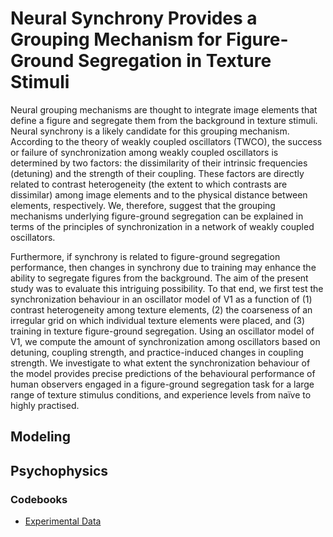 # Neural Synchrony Provides a Grouping Mechanism for Figure-Ground Segregation in Texture Stimuli

Neural grouping mechanisms are thought to integrate image elements that define
a figure and segregate them from the background in texture stimuli.  Neural synchrony is a likely candidate for this grouping mechanism. According to the theory of weakly coupled oscillators (TWCO), the success or failure of synchronization among weakly coupled oscillators is determined by two factors: the dissimilarity of their intrinsic frequencies (detuning) and the strength of their coupling. These factors are directly related to contrast heterogeneity (the extent to which contrasts are dissimilar) among image elements and to the physical distance between elements, respectively. We, therefore, suggest that the grouping mechanisms underlying figure-ground segregation can be explained in terms of the principles of synchronization in a network of weakly coupled oscillators. 

Furthermore, if synchrony is related to figure-ground segregation performance, then changes in synchrony due to training may enhance the ability to segregate figures from the background. The aim of the present study was to evaluate this intriguing possibility. To that end, we first test the synchronization behaviour in an oscillator model of V1 as a function of (1) contrast heterogeneity among texture elements, (2) the coarseness of an irregular grid on which individual texture elements were placed, and (3) training in texture figure-ground segregation. Using an oscillator model of V1, we compute the
amount of synchronization among oscillators based on detuning, coupling
strength, and practice-induced changes in coupling strength. We investigate to
what extent the synchronization behaviour of the model provides precise
predictions of the behavioural performance of human observers engaged in a
figure-ground segregation task for a large range of texture stimulus conditions,
and experience levels from naïve to highly practised.

## Modeling

## Psychophysics
### Codebooks
* [Experimental Data](https://github.com/ccnmaastricht/NeuralSynchrony-FigureGround/wiki/Codebook-Experimental-Data)



